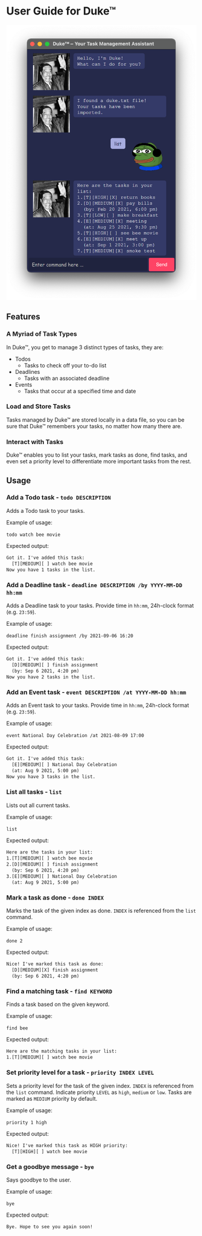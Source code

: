 # User Guide for Duke™
<p align="center">
  <img src="https://raw.githubusercontent.com/kleonang/ip/master/docs/Ui.png" width="512">
</p>

## Features 

### A Myriad of Task Types

In Duke™, you get to manage 3 distinct types of tasks, they are:
- Todos
  - Tasks to check off your to-do list  
- Deadlines
  - Tasks with an associated deadline
- Events
  - Tasks that occur at a specified time and date

### Load and Store Tasks
Tasks managed by Duke™ are stored locally in a data file, so you can be sure that Duke™ remembers your tasks, no matter how many there are.

### Interact with Tasks
Duke™ enables you to list your tasks, mark tasks as done, find tasks, and even set a priority level to differentiate more important tasks from the rest.

## Usage

### Add a Todo task - `todo DESCRIPTION`

Adds a Todo task to your tasks.

Example of usage: 

`todo watch bee movie`

Expected output:

```
Got it. I've added this task:
  [T][MEDIUM][ ] watch bee movie
Now you have 1 tasks in the list.
```

### Add a Deadline task - `deadline DESCRIPTION /by YYYY-MM-DD hh:mm`

Adds a Deadline task to your tasks. Provide time in `hh:mm`, 24h-clock format (e.g. `23:59`).

Example of usage: 

`deadline finish assignment /by 2021-09-06 16:20`

Expected output:

```
Got it. I've added this task:
  [D][MEDIUM][ ] finish assignment
  (by: Sep 6 2021, 4:20 pm)
Now you have 2 tasks in the list.
```

### Add an Event task - `event DESCRIPTION /at YYYY-MM-DD hh:mm`

Adds an Event task to your tasks. Provide time in `hh:mm`, 24h-clock format (e.g. `23:59`).

Example of usage: 

`event National Day Celebration /at 2021-08-09 17:00`

Expected output:

```
Got it. I've added this task:
  [E][MEDIUM][ ] National Day Celebration
  (at: Aug 9 2021, 5:00 pm)
Now you have 3 tasks in the list.
```

### List all tasks - `list`

Lists out all current tasks.

Example of usage: 

`list`

Expected output:

```
Here are the tasks in your list:
1.[T][MEDIUM][ ] watch bee movie
2.[D][MEDIUM][ ] finish assignment
  (by: Sep 6 2021, 4:20 pm)
3.[E][MEDIUM][ ] National Day Celebration
  (at: Aug 9 2021, 5:00 pm)
```

### Mark a task as done - `done INDEX`

Marks the task of the given index as done. `INDEX` is referenced from the `list` command.

Example of usage: 

`done 2`

Expected output:

```
Nice! I've marked this task as done:
  [D][MEDIUM][X] finish assignment
  (by: Sep 6 2021, 4:20 pm)
```

### Find a matching task - `find KEYWORD`

Finds a task based on the given keyword.

Example of usage: 

`find bee`

Expected output:

```
Here are the matching tasks in your list:
1.[T][MEDIUM][ ] watch bee movie
```

### Set priority level for a task - `priority INDEX LEVEL`

Sets a priority level for the task of the given index. `INDEX` is referenced from the `list` command. Indicate priority `LEVEL` as `high`, `medium` or `low`. Tasks are marked as `MEDIUM` priority by default.

Example of usage: 

`priority 1 high`

Expected output:

```
Nice! I've marked this task as HIGH priority:
  [T][HIGH][ ] watch bee movie
```

### Get a goodbye message - `bye`

Says goodbye to the user.

Example of usage: 

`bye`

Expected output:

```
Bye. Hope to see you again soon!
```
